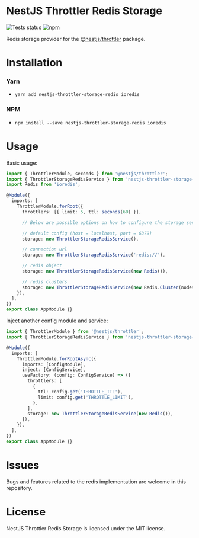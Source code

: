 # NestJS Throttler Redis Storage

![Tests status](https://img.shields.io/github/actions/workflow/status/kkoomen/nestjs-throttler-storage-redis/tests.yml?label=tests&branch=master)
[![npm](https://img.shields.io/npm/v/nestjs-throttler-storage-redis)](https://www.npmjs.com/package/nestjs-throttler-storage-redis)

Redis storage provider for the [@nestjs/throttler](https://github.com/nestjs/throttler) package.

# Installation

### Yarn

- `yarn add nestjs-throttler-storage-redis ioredis`

### NPM

- `npm install --save nestjs-throttler-storage-redis ioredis`

# Usage

Basic usage:

```ts
import { ThrottlerModule, seconds } from '@nestjs/throttler';
import { ThrottlerStorageRedisService } from 'nestjs-throttler-storage-redis';
import Redis from 'ioredis';

@Module({
  imports: [
    ThrottlerModule.forRoot({
      throttlers: [{ limit: 5, ttl: seconds(60) }],

      // Below are possible options on how to configure the storage service.

      // default config (host = localhost, port = 6379)
      storage: new ThrottlerStorageRedisService(),

      // connection url
      storage: new ThrottlerStorageRedisService('redis://'),

      // redis object
      storage: new ThrottlerStorageRedisService(new Redis()),

      // redis clusters
      storage: new ThrottlerStorageRedisService(new Redis.Cluster(nodes, options)),
    }),
  ],
})
export class AppModule {}
```

Inject another config module and service:

```ts
import { ThrottlerModule } from '@nestjs/throttler';
import { ThrottlerStorageRedisService } from 'nestjs-throttler-storage-redis';

@Module({
  imports: [
    ThrottlerModule.forRootAsync({
      imports: [ConfigModule],
      inject: [ConfigService],
      useFactory: (config: ConfigService) => ({
        throttlers: [
          {
            ttl: config.get('THROTTLE_TTL'),
            limit: config.get('THROTTLE_LIMIT'),
          },
        ],
        storage: new ThrottlerStorageRedisService(new Redis()),
      }),
    }),
  ],
})
export class AppModule {}
```

# Issues

Bugs and features related to the redis implementation are welcome in this
repository.

# License

NestJS Throttler Redis Storage is licensed under the MIT license.
